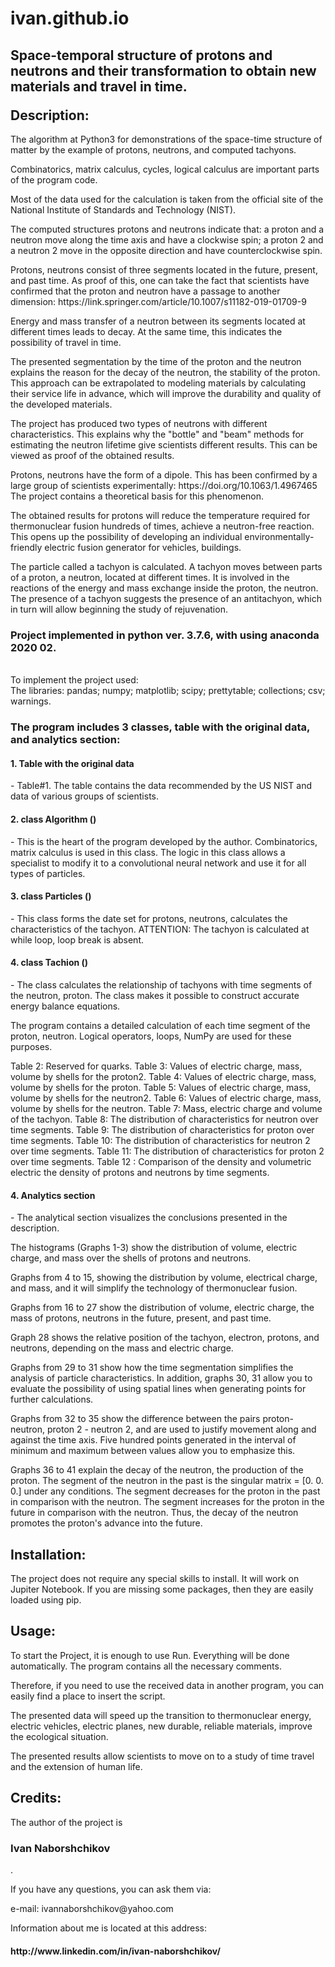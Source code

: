 # ivan.github.io
<html>
<head>
<title>
Page README <br>
Project name: <br> 
<h1> Keywords: environmentally-friendly, durability, vehicles, tachyon, python, proton, neutron, thermonuclear fusion, time, space-temporal. </h1>
</title>
</head>
<body>
<h2> <p> Space-temporal structure of protons and neutrons and their transformation to obtain new materials and travel in time. </p>
Description: </h2>
<p> The algorithm at Python3 for demonstrations of the space-time structure of matter by the example of protons, neutrons, and computed tachyons. </p>
<p>  Combinatorics, matrix calculus, cycles, logical calculus are important parts of the program code. </p>
<p> Most of the data used for the calculation is taken from the official site of the National Institute of Standards and Technology (NIST). </p>
<p> The computed structures protons and neutrons indicate that: a proton and a neutron move along the time axis and have a clockwise spin; a proton 2 and a neutron 2 move in the opposite direction and have counterclockwise spin. </p>
<p> Protons, neutrons consist of three segments located in the future, present, and past time. As proof of this, one can take the fact that scientists have confirmed that the proton and neutron have a passage to another dimension: https://link.springer.com/article/10.1007/s11182-019-01709-9 </p>
<p> Energy and mass transfer of a neutron between its segments located at different times leads to decay. At the same time, this indicates the possibility of travel in time.   </p>
<p>  The presented segmentation by the time of the proton and the neutron explains the reason for the decay of the neutron, the stability of the proton. This approach can be extrapolated to modeling materials by calculating their service life in advance, which will improve the durability and quality of the developed materials. </p>
<p> The project has produced two types of neutrons with different characteristics. This explains why the "bottle" and "beam" methods for estimating the neutron lifetime give scientists different results. This can be viewed as proof of the obtained results. </p>
<p> Protons, neutrons have the form of a dipole. This has been  confirmed by a large group of scientists experimentally: https://doi.org/10.1063/1.4967465 The project contains a theoretical basis for this phenomenon. </p>
<p> The obtained results for protons will reduce the temperature required for thermonuclear fusion hundreds of times, achieve a neutron-free reaction. This opens up the possibility of developing an individual environmentally-friendly electric fusion generator for vehicles, buildings. </p>
<p> The particle called a tachyon is calculated. A tachyon moves between parts of a proton, a neutron, located at different times. It is involved in the reactions of the energy and mass exchange inside the proton, the neutron. The presence of a tachyon suggests the presence of an antitachyon, which in turn will allow beginning the study of rejuvenation. </p>
<p> <h3> Project implemented in python ver. 3.7.6, with using anaconda 2020 02. </h3> <br>
To implement the project used: <br>
The libraries: pandas; numpy; matplotlib; scipy; prettytable; collections; csv; warnings. <br>  </p>
<p><h3> The program includes 3 classes, table with the original data, and analytics section: </h3> </p>
<p> <h4> 1. Table with the original data </h4>  - Table#1. The table contains the data recommended by the US NIST and data of various groups of scientists. </p>
<p> <h4> 2. class Algorithm ()</h4>   - This is the heart of the program developed by the author. Combinatorics, matrix calculus is used in this class. The logic in this class allows a specialist to modify it to a convolutional neural network and use it for all types of particles. </p>
<p> <h4> 3. class Particles () </h4>   - This class forms the date set for protons, neutrons, calculates the characteristics of the tachyon. ATTENTION:  The tachyon is calculated at while loop, loop break is absent. </p>
<p> <h4> 4. class Tachion () </h4> - The class calculates the relationship of tachyons with time segments of the neutron, proton. The class makes it possible to construct accurate energy balance equations. </p>
<p> The program contains a detailed calculation of each time segment of the proton, neutron. Logical operators, loops, NumPy are used for these purposes. </p>
<p> Table 2: Reserved for quarks.  Table 3: Values of electric charge, mass, volume by shells for the proton2. Table 4: Values of electric charge, mass, volume by shells for the proton. Table 5: Values of electric charge, mass, volume by shells for the neutron2. Table 6: Values of electric charge, mass, volume by shells for the neutron. Table 7: Mass, electric charge and volume of the tachyon. Table 8: The distribution of characteristics for neutron over time segments. Table 9: The distribution of characteristics for proton over time segments. Table 10: The distribution of characteristics for neutron 2 over time segments. Table 11: The distribution of characteristics for proton 2 over time segments. Table 12 : Comparison of the density and volumetric electric the density of protons and neutrons by time segments. </p>
<p> <h4> 4. Analytics section </h4>   - The analytical section visualizes the conclusions presented in the description. </p>
<p> The histograms (Graphs 1-3) show the distribution of volume, electric charge, and mass over the shells of protons and neutrons. </p>
<p> Graphs from 4 to 15, showing the distribution by volume, electrical charge, and mass, and it will simplify the technology of thermonuclear fusion. </p>
<p> Graphs from 16 to 27 show the distribution of volume, electric charge, the mass of protons, neutrons in the future, present, and past time. </p>
<p> Graph 28 shows the relative position of the tachyon, electron, protons, and neutrons, depending on the mass and electric charge. </p>
<p> Graphs from 29 to 31 show how the time segmentation simplifies the analysis of particle characteristics.  In addition, graphs 30, 31 allow you to evaluate the possibility of using spatial lines when generating points for further calculations. </p>
<p>  Graphs from 32 to 35 show the difference between the pairs proton-neutron, proton 2 - neutron 2, and are used to justify movement along and against the time axis. Five hundred points generated in the interval of minimum and maximum between values allow you to emphasize this. </p>
<p>  Graphs 36 to 41 explain the decay of the neutron, the production of the proton. The segment of the neutron in the past is the singular matrix = [0. 0. 0.] under any conditions. The segment decreases for the proton in the past in comparison with the neutron. The segment increases for the proton in the future in comparison with the neutron. Thus, the decay of the neutron promotes the proton's advance into the future. </p>
<h2> Installation: </h2>
<p> The project does not require any special skills to install. It will work on Jupiter Notebook. If you are missing some packages, then they are easily loaded using pip. </p>
<h2> Usage:  </h2>
<p> To start the Project, it is enough to use Run. Everything will be done automatically. The program contains all the necessary comments.  </p>
<p> Therefore, if you need to use the received data in another program, you can easily find a place to insert the script.  </p>
<p> The presented data will speed up the transition to thermonuclear energy, electric vehicles, electric planes, new durable, reliable materials, improve the ecological situation. </p>
<p> The presented results allow scientists to move on to a study of time travel and the extension of human life. </p>

<h2> Credits: </h2>
<p> The author of the project is <h3> Ivan Naborshchikov</h3>.  </p>
<p> If you have any questions, you can ask them via: </p>
<p> e-mail: ivannaborshchikov@yahoo.com </p>
<p> Information about me is located at this address: <br>
<h4>  http://www.linkedin.com/in/ivan-naborshchikov/ </h4> </p>
 </body>
</html>
